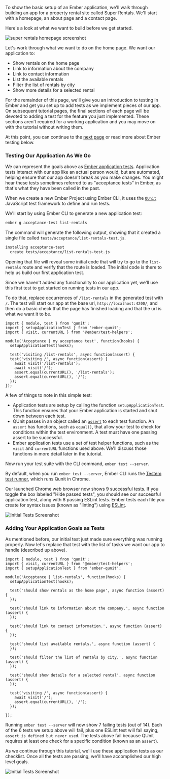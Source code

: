 To show the basic setup of an Ember application, we'll walk through building an app for a property rental site called Super Rentals. We'll start with a homepage, an about page and a contact page.

Here's a look at what we want to build before we get started.

![super rentals homepage screenshot](/images/service/style-super-rentals-maps.png)

Let's work through what we want to do on the home page. We want our application to:

* Show rentals on the home page
* Link to information about the company
* Link to contact information
* List the available rentals
* Filter the list of rentals by city
* Show more details for a selected rental

For the remainder of this page, we'll give you an introduction to testing in Ember and get you set up to add tests as we implement pieces of our app. On subsequent tutorial pages, the final sections of each page will be devoted to adding a test for the feature you just implemented. These sections aren't required for a working application and you may move on with the tutorial without writing them.

At this point, you can continue to the [next page](../routes-and-templates/) or read more about Ember testing below.

### Testing Our Application As We Go

We can represent the goals above as [Ember application tests](../../testing/acceptance/). Application tests interact with our app like an actual person would, but are automated, helping ensure that our app doesn't break as you make changes.
You might hear these tests sometimes referred to as "acceptance tests" in Ember, as that's what they have been called in the past.

When we create a new Ember Project using Ember CLI, it uses the [`QUnit`](https://qunitjs.com/) JavaScript test framework to define and run tests.

We'll start by using Ember CLI to generate a new application test:

```bash
ember g acceptance-test list-rentals
```

The command will generate the following output, showing that it created a single file called `tests/acceptance/list-rentals-test.js`.

```bash
installing acceptance-test
  create tests/acceptance/list-rentals-test.js
```

Opening that file will reveal some initial code that will try to go to the `list-rentals` route and verify that the route is loaded. The initial code is there to help us build our first application test.

Since we haven't added any functionality to our application yet, we'll use this first test to get started on running tests in our app.

To do that, replace occurrences of `/list-rentals` in the generated test with `/`. The test will start our app at the base url, `http://localhost:4200/`, and then do a basic check that the page has finished loading and that the url is what we want it to be.

```tests/acceptance/list-rentals-test.js{-8,+9,-10,+11,-12,+13}
import { module, test } from 'qunit';
import { setupApplicationTest } from 'ember-qunit';
import { visit, currentURL } from '@ember/test-helpers';

module('Acceptance | my acceptance test', function(hooks) {
  setupApplicationTest(hooks);

  test('visiting /list-rentals', async function(assert) {
  test('visiting /', async function(assert) {
    await visit('/list-rentals');
    await visit('/');
    assert.equal(currentURL(), '/list-rentals');
    assert.equal(currentURL(), '/');
  });
});
```

A few of things to note in this simple test:

* Application tests are setup by calling the function `setupApplicationTest`. This function ensures that your Ember application is started and shut down between each test.
* QUnit passes in an object called an [`assert`](https://api.qunitjs.com/assert/) to each test function. An `assert` has functions, such as `equal()`, that allow your test to check for conditions within the test environment. A test must have one passing assert to be successful.
* Ember application tests use a set of test helper functions, such as the `visit` and `currentURL` functions used above. We'll discuss those functions in more detail later in the tutorial.

Now run your test suite with the CLI command, `ember test --server`.

By default, when you run `ember test --server`, Ember CLI runs the [Testem test runner](https://github.com/testem/testem), which runs Qunit in Chrome.

Our launched Chrome web browser now shows 9 successful tests. If you toggle the box labeled "Hide passed tests", you should see our successful application test, along with 8 passing ESLint tests. Ember tests each file you create for syntax issues (known as "linting") using [ESLint](http://eslint.org/).

![Initial Tests Screenshot](/images/acceptance-test/initial-tests.png)

### Adding Your Application Goals as Tests

As mentioned before, our initial test just made sure everything was running properly. Now let's replace that test with the list of tasks we want our app to handle (described up above).

```tests/acceptance/list-rentals-test.js{+8,+9,+10,+11,+12,+13,+14,+15,+16,+17,+18,+19,+20,+21,+22,+23,+24,+25,-26,-27,-28,-29}
import { module, test } from 'qunit';
import { visit, currentURL } from '@ember/test-helpers';
import { setupApplicationTest } from 'ember-qunit';

module('Acceptance | list-rentals', function(hooks) {
  setupApplicationTest(hooks);

  test('should show rentals as the home page', async function (assert) {
  });

  test('should link to information about the company.', async function (assert) {
  });

  test('should link to contact information.', async function (assert) {
  });

  test('should list available rentals.', async function (assert) {
  });

  test('should filter the list of rentals by city.', async function (assert) {
  });

  test('should show details for a selected rental', async function (assert) {
  });

  test('visiting /', async function(assert) {
    await visit('/');
    assert.equal(currentURL(), '/');
  });

});
```

Running `ember test --server` will now show 7 failing tests (out of 14). Each of the 6 tests we setup above will fail, plus one ESLint test will fail saying, `assert is defined but never used`. The tests above fail because QUnit requires at least one check for a specific condition (known as an `assert`).

As we continue through this tutorial, we'll use these application tests as our checklist. Once all the tests are passing, we'll have accomplished our high level goals.

![Initial Tests Screenshot](/images/acceptance-test/acceptance-test.png)
